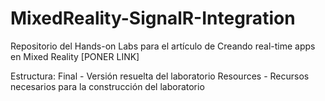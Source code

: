 # MixedReality-SignalR-Integration

Repositorio del Hands-on Labs para el artículo de Creando real-time apps en Mixed Reality [PONER LINK]

Estructura:
Final - Versión resuelta del laboratorio
Resources - Recursos necesarios para la construcción del laboratorio
